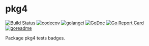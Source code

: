 # pkg4

[![Build Status](https://travis-ci.org/./testdata/pkg4_badges.svg?branch=master)](https://travis-ci.org/./testdata/pkg4_badges)
[![codecov](https://codecov.io/gh/./testdata/pkg4_badges/branch/master/graph/badge.svg)](https://codecov.io/gh/./testdata/pkg4_badges)
[![golangci](https://golangci.com/badges/./testdata/pkg4_badges.svg)](https://golangci.com/r/./testdata/pkg4_badges)
[![GoDoc](https://godoc.org/./testdata/pkg4_badges?status.svg)](http://godoc.org/./testdata/pkg4_badges)
[![Go Report Card](https://goreportcard.com/badge/./testdata/pkg4_badges)](https://goreportcard.com/report/./testdata/pkg4_badges)
[![goreadme](https://goreadme.herokuapp.com/badge/./testdata/pkg4_badges.svg)](https://goreadme.herokuapp.com)

Package pkg4 tests badges.
